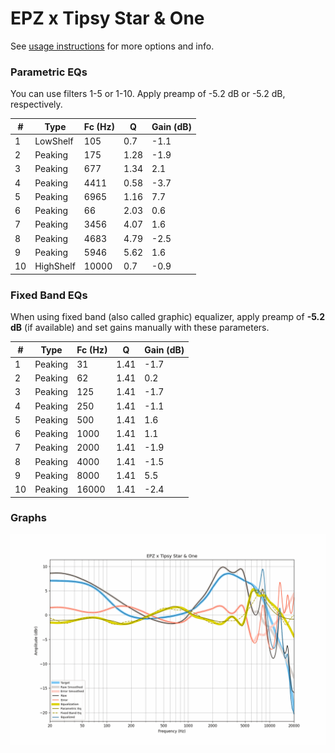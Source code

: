 # EPZ x Tipsy Star & One
See [usage instructions](https://github.com/jaakkopasanen/AutoEq#usage) for more options and info.

### Parametric EQs
You can use filters 1-5 or 1-10. Apply preamp of -5.2 dB or -5.2 dB, respectively.

|   # | Type      |   Fc (Hz) |    Q |   Gain (dB) |
|-----|-----------|-----------|------|-------------|
|   1 | LowShelf  |       105 | 0.7  |        -1.1 |
|   2 | Peaking   |       175 | 1.28 |        -1.9 |
|   3 | Peaking   |       677 | 1.34 |         2.1 |
|   4 | Peaking   |      4411 | 0.58 |        -3.7 |
|   5 | Peaking   |      6965 | 1.16 |         7.7 |
|   6 | Peaking   |        66 | 2.03 |         0.6 |
|   7 | Peaking   |      3456 | 4.07 |         1.6 |
|   8 | Peaking   |      4683 | 4.79 |        -2.5 |
|   9 | Peaking   |      5946 | 5.62 |         1.6 |
|  10 | HighShelf |     10000 | 0.7  |        -0.9 |

### Fixed Band EQs
When using fixed band (also called graphic) equalizer, apply preamp of **-5.2 dB** (if available) and set gains manually with these parameters.

|   # | Type    |   Fc (Hz) |    Q |   Gain (dB) |
|-----|---------|-----------|------|-------------|
|   1 | Peaking |        31 | 1.41 |        -1.7 |
|   2 | Peaking |        62 | 1.41 |         0.2 |
|   3 | Peaking |       125 | 1.41 |        -1.7 |
|   4 | Peaking |       250 | 1.41 |        -1.1 |
|   5 | Peaking |       500 | 1.41 |         1.6 |
|   6 | Peaking |      1000 | 1.41 |         1.1 |
|   7 | Peaking |      2000 | 1.41 |        -1.9 |
|   8 | Peaking |      4000 | 1.41 |        -1.5 |
|   9 | Peaking |      8000 | 1.41 |         5.5 |
|  10 | Peaking |     16000 | 1.41 |        -2.4 |

### Graphs
![](./EPZ%20x%20Tipsy%20Star%20&%20One.png)
